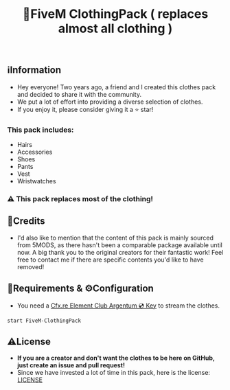 <h1 align="center">👕FiveM ClothingPack ( replaces almost all clothing )</h1>
<p align="center">
    <img alt="" src="https://img.shields.io/github/stars/Zerofour04/FiveM-ClothingPack.svg?style=for-the-badge">
    <img alt="" src="https://madewithlove.now.sh/de?heart=true&colorB=%23ec2237&template=for-the-badge">
    <img alt="" src="https://img.shields.io/github/followers/Zerofour04.svg?style=for-the-badge&label=Follow&maxAge=2592000">
</p>

## ℹ️Information
- Hey everyone! Two years ago, a friend and I created this clothes pack and decided to share it with the community.
- We put a lot of effort into providing a diverse selection of clothes.
- If you enjoy it, please consider giving it a ⭐️ star!
  
### This pack includes:
- Hairs
- Accessories
- Shoes
- Pants
- Vest
- Wristwatches
 ### ⚠️ This pack replaces most of the clothing!

 ## 💌Credits
- I'd also like to mention that the content of this pack is mainly sourced from 5MODS, as there hasn't been a comparable package available until now. A big thank you to the original creators for their fantastic work! Feel free to contact me if there are specific contents you'd like to have removed!


## 🧱Requirements & ⚙️Configuration
- You need a [Cfx.re Element Club Argentum 💿 Key](https://www.patreon.com/fivem) to stream the clothes.
```
start FiveM-ClothingPack
```




## ⚠️License
- **If you are a creator and don't want the clothes to be here on GitHub, just create an issue and pull request!**
- Since we have invested a lot of time in this pack, here is the license: [LICENSE](LICENSE)
